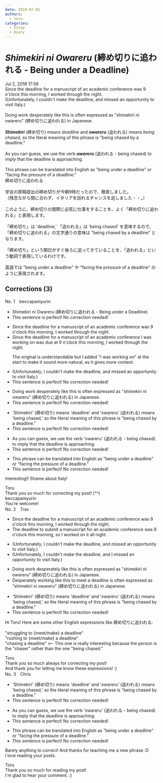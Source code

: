 ```yaml
---
date: 2018-07-02
authors:
  - toru
categories:
  - Essay
  - Diary
---
```


<h1 id="subject_show"><strong><em>Shimekiri ni Owareru</strong></em> (締め切りに追われる - Being under a Deadline)</h1>
<div class="date">Jul 2, 2018 17:56</div>
<div id="post"><div id="body_show_ori">
Since the deadline for a manuscript of an academic conference was 9 o'clock this morning, I worked through the night.<br/>(Unfortunately, I couldn't make the deadline, and missed an opportunity to visit Italy.)<br/><br/>Doing work desperately like this is often expressed as "shimekiri ni owareru" (締め切りに追われる) in Japanese.<br/><br/><strong><em>Shimekiri</em></strong> (締め切り) means <em>deadline</em> and <strong><em>owareru</em></strong> (追われる) means <em>being chased,</em> so the literal meaning of this phrase is "being chased by a deadline."<br/><br/>As you can guess, we use the verb <strong><em>owareru</em></strong> (追われる - being chased) to imply that the deadline is approaching.<br/><br/>This phrase can be translated into English as "being under a deadline" or "facing the pressure of a deadline."
</div></div>

<!-- more -->

<div id="post_ja"><div id="body_show_mo">
締め切りに追われる<br/><br/>学会の原稿提出の締め切りが今朝9時だったので、徹夜しました。<br/>（残念ながら間に合わず、イタリアを訪れるチャンスを逃しました・・。）<br/><br/>このように、締め切りの間際に必死に仕事をすることを、よく「締め切りに追われる」と表現します。<br/><br/>「締め切り」は 'deadline,' 「追われる」は 'being chased' を意味するので、「締め切りに追われる」の文字通りの意味は "being chased by a deadline" となります。<br/><br/>「締め切り」という期日がすぐ後ろに迫ってきていることを、「追われる」という動詞で表現しているわけです。<br/><br/>英語では "being under a deadline" や "facing the pressure of a deadline" のように表現されます。
</div></div>

## Corrections (3)
<div id="block"><div class="first_name"> No. 1　<span class="just_name">beccapamyurin</span></div><div id="block2">
<ul class="correction_field">
<li class="incorrect">Shimekiri ni Owareru (締め切りに追われる - Being under a Deadline)</li>
<li class="corrected perfect">This sentence is perfect! No correction needed!</li>
</ul>
<ul class="correction_field">
<li class="incorrect">Since the deadline for a manuscript of an academic conference was 9 o'clock this morning, I worked through the night.</li>
<li class="corrected correct">
Since the <span class="f_gray"><span class="sline">deadline for a </span></span>manuscript of an academic conference <span class="f_red">I </span>was <span class="f_red">working on was due at </span>9 o'clock this morning, I worked through the night.
<p class="correction_comment">The original is understandable but I added "I was working on" at the start to make it sound more natural, as it gives more context.</p>
</li>
</ul>
<ul class="correction_field">
<li class="incorrect">(Unfortunately, I couldn't make the deadline, and missed an opportunity to visit Italy.)</li>
<li class="corrected perfect">This sentence is perfect! No correction needed!</li>
</ul>
<ul class="correction_field">
<li class="incorrect">Doing work desperately like this is often expressed as "shimekiri ni owareru" (締め切りに追われる) in Japanese.</li>
<li class="corrected perfect">This sentence is perfect! No correction needed!</li>
</ul>
<ul class="correction_field">
<li class="incorrect">'Shimekiri' (締め切り) means 'deadline' and 'owareru' (追われる) means 'being chased,' so the literal meaning of this phrase is "being chased by a deadline."</li>
<li class="corrected perfect">This sentence is perfect! No correction needed!</li>
</ul>
<ul class="correction_field">
<li class="incorrect">As you can guess, we use the verb 'owareru' (追われる - being chased) to imply that the deadline is approaching.</li>
<li class="corrected perfect">This sentence is perfect! No correction needed!</li>
</ul>
<ul class="correction_field">
<li class="incorrect">This phrase can be translated into English as "being under a deadline" or "facing the pressure of a deadline."</li>
<li class="corrected perfect">This sentence is perfect! No correction needed!</li>
</ul>
<p class="comment_small">
 Interesting!! Shame about Italy!
</p>

</div><div class="name"><span class="just_name">Toru</span><br>
Thank you so much for correcting my post! (^^)
</div>
<div class="name"><span class="just_name">beccapamyurin</span><br>
You're welcome!
</div>
</div>
<div id="block"><div class="first_name"> No. 2　<span class="just_name">Trav</span></div><div id="block2">
<ul class="correction_field">
<li class="incorrect">Since the deadline for a manuscript of an academic conference was 9 o'clock this morning, I worked through the night.</li>
<li class="corrected correct">
<span class="f_blue">T</span>he deadline<span class="f_blue"> to submit</span> a manuscript <span class="f_red">for </span>an academic conference was 9 o'clock this morning, <span class="f_blue">so</span> I worked <span class="f_blue">on it all</span> night.
</li>
</ul>
<ul class="correction_field">
<li class="incorrect">(Unfortunately, I couldn't make the deadline, and missed an opportunity to visit Italy.)</li>
<li class="corrected correct">
(Unfortunately, I couldn't make the deadline, and <span class="f_red">I</span> missed an opportunity to visit Italy.)
</li>
</ul>
<ul class="correction_field">
<li class="incorrect">Doing work desperately like this is often expressed as "shimekiri ni owareru" (締め切りに追われる) in Japanese.</li>
<li class="corrected correct">
<span class="f_blue">D</span>esperately <span class="f_blue">working like this to meet a deadline</span> is often expressed as "shimekiri ni owareru" (締め切りに追われる) in Japanese.
</li>
</ul>
<ul class="correction_field">
<li class="incorrect">'Shimekiri' (締め切り) means 'deadline' and 'owareru' (追われる) means 'being chased,' so the literal meaning of this phrase is "being chased by a deadline."</li>
<li class="corrected perfect">This sentence is perfect! No correction needed!</li>
</ul>
<p class="comment_small">
 Hi Toru!  Here are some other English expressions like 締め切りに追われる:
 <br/>
 <br/>
 "struggling to {meet/make} a deadline"
 <br/>
 "rushing to {meet/make} a deadline"
 <br/>
 "chasing a deadline"  &lt;-- This one is really interesting because the person is the "chaser" rather than the one "being chased."
</p>

</div><div class="name"><span class="just_name">Toru</span><br>
Thank you so much always for correcting my post!<br/>And thank you for letting me know these expressions! :)
</div>
</div>
<div id="block"><div class="first_name"> No. 3　<span class="just_name">Chris</span></div><div id="block2">
<ul class="correction_field">
<li class="incorrect">'Shimekiri' (締め切り) means 'deadline' and 'owareru' (追われる) means 'being chased,' so the literal meaning of this phrase is "being chased by a deadline."</li>
<li class="corrected perfect">This sentence is perfect! No correction needed!</li>
</ul>
<ul class="correction_field">
<li class="incorrect">As you can guess, we use the verb 'owareru' (追われる - being chased) to imply that the deadline is approaching.</li>
<li class="corrected perfect">This sentence is perfect! No correction needed!</li>
</ul>
<ul class="correction_field">
<li class="incorrect">This phrase can be translated into English as "being under a deadline" or "facing the pressure of a deadline."</li>
<li class="corrected perfect">This sentence is perfect! No correction needed!</li>
</ul>
<p class="comment_small">
 Barely anything to correct! And thanks for teaching me a new phrase :D
 <br/>
 I love reading your posts.
</p>

</div><div class="name"><span class="just_name">Toru</span><br>
Thank you so much for reading my post!<br/>I'm glad to hear your comment. :)
</div>
</div>
